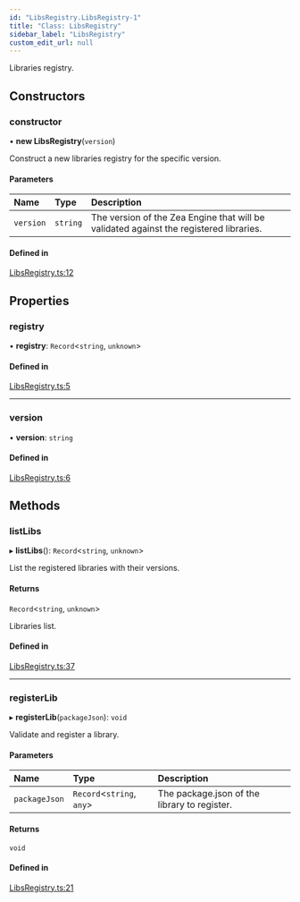 ```yaml
---
id: "LibsRegistry.LibsRegistry-1"
title: "Class: LibsRegistry"
sidebar_label: "LibsRegistry"
custom_edit_url: null
---
```




Libraries registry.

## Constructors

### constructor

• **new LibsRegistry**(`version`)

Construct a new libraries registry for the specific version.

#### Parameters

| Name | Type | Description |
| :------ | :------ | :------ |
| `version` | `string` | The version of the Zea Engine that will be validated against the registered libraries. |

#### Defined in

[LibsRegistry.ts:12](https://github.com/ZeaInc/zea-engine/blob/cc691d16b/src/LibsRegistry.ts#L12)

## Properties

### registry

• **registry**: `Record`<`string`, `unknown`\>

#### Defined in

[LibsRegistry.ts:5](https://github.com/ZeaInc/zea-engine/blob/cc691d16b/src/LibsRegistry.ts#L5)

___

### version

• **version**: `string`

#### Defined in

[LibsRegistry.ts:6](https://github.com/ZeaInc/zea-engine/blob/cc691d16b/src/LibsRegistry.ts#L6)

## Methods

### listLibs

▸ **listLibs**(): `Record`<`string`, `unknown`\>

List the registered libraries with their versions.

#### Returns

`Record`<`string`, `unknown`\>

Libraries list.

#### Defined in

[LibsRegistry.ts:37](https://github.com/ZeaInc/zea-engine/blob/cc691d16b/src/LibsRegistry.ts#L37)

___

### registerLib

▸ **registerLib**(`packageJson`): `void`

Validate and register a library.

#### Parameters

| Name | Type | Description |
| :------ | :------ | :------ |
| `packageJson` | `Record`<`string`, `any`\> | The package.json of the library to register. |

#### Returns

`void`

#### Defined in

[LibsRegistry.ts:21](https://github.com/ZeaInc/zea-engine/blob/cc691d16b/src/LibsRegistry.ts#L21)

